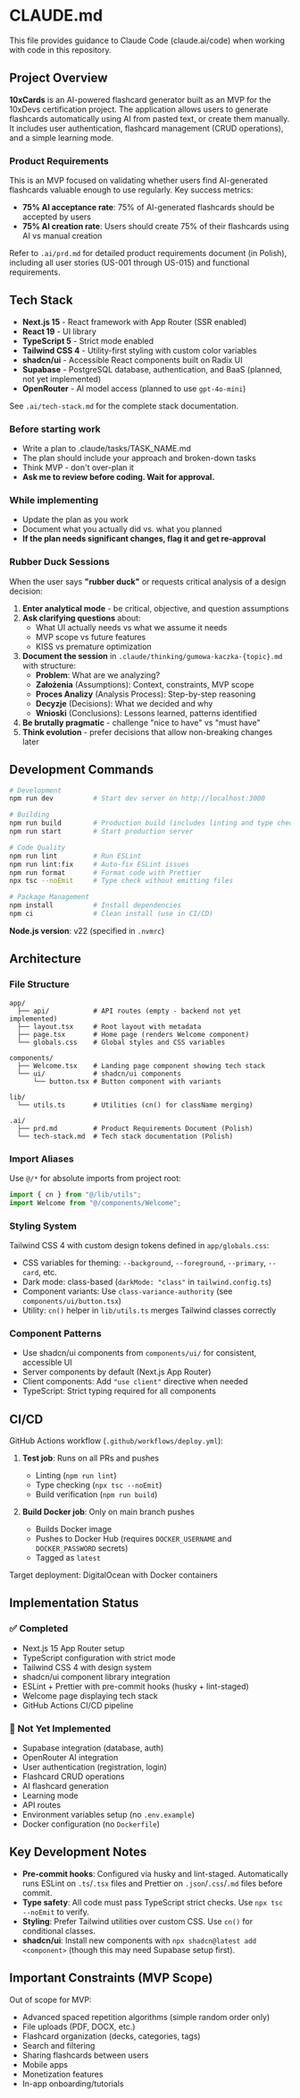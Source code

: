 # CLAUDE.md

This file provides guidance to Claude Code (claude.ai/code) when working with code in this repository.

## Project Overview

**10xCards** is an AI-powered flashcard generator built as an MVP for the 10xDevs certification project. The application allows users to generate flashcards automatically using AI from pasted text, or create them manually. It includes user authentication, flashcard management (CRUD operations), and a simple learning mode.

### Product Requirements

This is an MVP focused on validating whether users find AI-generated flashcards valuable enough to use regularly. Key success metrics:

- **75% AI acceptance rate**: 75% of AI-generated flashcards should be accepted by users
- **75% AI creation rate**: Users should create 75% of their flashcards using AI vs manual creation

Refer to `.ai/prd.md` for detailed product requirements document (in Polish), including all user stories (US-001 through US-015) and functional requirements.

## Tech Stack

- **Next.js 15** - React framework with App Router (SSR enabled)
- **React 19** - UI library
- **TypeScript 5** - Strict mode enabled
- **Tailwind CSS 4** - Utility-first styling with custom color variables
- **shadcn/ui** - Accessible React components built on Radix UI
- **Supabase** - PostgreSQL database, authentication, and BaaS (planned, not yet implemented)
- **OpenRouter** - AI model access (planned to use `gpt-4o-mini`)

See `.ai/tech-stack.md` for the complete stack documentation.

### Before starting work

- Write a plan to .claude/tasks/TASK_NAME.md
- The plan should include your approach and broken-down tasks
- Think MVP - don't over-plan it
- **Ask me to review before coding. Wait for approval.**

### While implementing

- Update the plan as you work
- Document what you actually did vs. what you planned
- **If the plan needs significant changes, flag it and get re-approval**

### Rubber Duck Sessions

When the user says **"rubber duck"** or requests critical analysis of a design decision:

1. **Enter analytical mode** - be critical, objective, and question assumptions
2. **Ask clarifying questions** about:
   - What UI actually needs vs what we assume it needs
   - MVP scope vs future features
   - KISS vs premature optimization
3. **Document the session** in `.claude/thinking/gumowa-kaczka-{topic}.md` with structure:
   - **Problem**: What are we analyzing?
   - **Założenia** (Assumptions): Context, constraints, MVP scope
   - **Proces Analizy** (Analysis Process): Step-by-step reasoning
   - **Decyzje** (Decisions): What we decided and why
   - **Wnioski** (Conclusions): Lessons learned, patterns identified
4. **Be brutally pragmatic** - challenge "nice to have" vs "must have"
5. **Think evolution** - prefer decisions that allow non-breaking changes later

## Development Commands

```bash
# Development
npm run dev          # Start dev server on http://localhost:3000

# Building
npm run build        # Production build (includes linting and type checking)
npm run start        # Start production server

# Code Quality
npm run lint         # Run ESLint
npm run lint:fix     # Auto-fix ESLint issues
npm run format       # Format code with Prettier
npx tsc --noEmit     # Type check without emitting files

# Package Management
npm install          # Install dependencies
npm ci               # Clean install (use in CI/CD)
```

**Node.js version**: v22 (specified in `.nvmrc`)

## Architecture

### File Structure

```
app/
  ├── api/           # API routes (empty - backend not yet implemented)
  ├── layout.tsx     # Root layout with metadata
  ├── page.tsx       # Home page (renders Welcome component)
  └── globals.css    # Global styles and CSS variables

components/
  ├── Welcome.tsx    # Landing page component showing tech stack
  └── ui/            # shadcn/ui components
      └── button.tsx # Button component with variants

lib/
  └── utils.ts       # Utilities (cn() for className merging)

.ai/
  ├── prd.md         # Product Requirements Document (Polish)
  └── tech-stack.md  # Tech stack documentation (Polish)
```

### Import Aliases

Use `@/*` for absolute imports from project root:

```typescript
import { cn } from "@/lib/utils";
import Welcome from "@/components/Welcome";
```

### Styling System

Tailwind CSS 4 with custom design tokens defined in `app/globals.css`:

- CSS variables for theming: `--background`, `--foreground`, `--primary`, `--card`, etc.
- Dark mode: class-based (`darkMode: "class"` in `tailwind.config.ts`)
- Component variants: Use `class-variance-authority` (see `components/ui/button.tsx`)
- Utility: `cn()` helper in `lib/utils.ts` merges Tailwind classes correctly

### Component Patterns

- Use shadcn/ui components from `components/ui/` for consistent, accessible UI
- Server components by default (Next.js App Router)
- Client components: Add `"use client"` directive when needed
- TypeScript: Strict typing required for all components

## CI/CD

GitHub Actions workflow (`.github/workflows/deploy.yml`):

1. **Test job**: Runs on all PRs and pushes
   - Linting (`npm run lint`)
   - Type checking (`npx tsc --noEmit`)
   - Build verification (`npm run build`)

2. **Build Docker job**: Only on main branch pushes
   - Builds Docker image
   - Pushes to Docker Hub (requires `DOCKER_USERNAME` and `DOCKER_PASSWORD` secrets)
   - Tagged as `latest`

Target deployment: DigitalOcean with Docker containers

## Implementation Status

### ✅ Completed

- Next.js 15 App Router setup
- TypeScript configuration with strict mode
- Tailwind CSS 4 with design system
- shadcn/ui component library integration
- ESLint + Prettier with pre-commit hooks (husky + lint-staged)
- Welcome page displaying tech stack
- GitHub Actions CI/CD pipeline

### 🚧 Not Yet Implemented

- Supabase integration (database, auth)
- OpenRouter AI integration
- User authentication (registration, login)
- Flashcard CRUD operations
- AI flashcard generation
- Learning mode
- API routes
- Environment variables setup (no `.env.example`)
- Docker configuration (no `Dockerfile`)

## Key Development Notes

- **Pre-commit hooks**: Configured via husky and lint-staged. Automatically runs ESLint on `.ts`/`.tsx` files and Prettier on `.json`/`.css`/`.md` files before commit.
- **Type safety**: All code must pass TypeScript strict checks. Use `npx tsc --noEmit` to verify.
- **Styling**: Prefer Tailwind utilities over custom CSS. Use `cn()` for conditional classes.
- **shadcn/ui**: Install new components with `npx shadcn@latest add <component>` (though this may need Supabase setup first).

## Important Constraints (MVP Scope)

Out of scope for MVP:

- Advanced spaced repetition algorithms (simple random order only)
- File uploads (PDF, DOCX, etc.)
- Flashcard organization (decks, categories, tags)
- Search and filtering
- Sharing flashcards between users
- Mobile apps
- Monetization features
- In-app onboarding/tutorials
